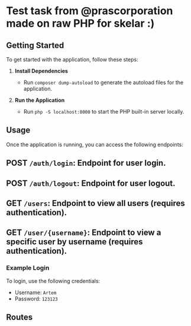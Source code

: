 
# Test task from @prascorporation made on raw PHP for skelar :)

## Getting Started

To get started with the application, follow these steps:

1. **Install Dependencies**
   - Run `composer dump-autoload` to generate the autoload files for the application.

2. **Run the Application**
   - Run `php -S localhost:8000` to start the PHP built-in server locally.

## Usage

Once the application is running, you can access the following endpoints:

## POST `/auth/login`: Endpoint for user login.
## POST `/auth/logout`: Endpoint for user logout.
## GET `/users`: Endpoint to view all users (requires authentication).
## GET `/user/{username}`: Endpoint to view a specific user by username (requires authentication).

### Example Login

To login, use the following credentials:

- Username: `Artem`
- Password: `123123`

## Routes
